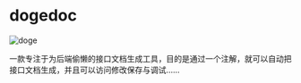 # dogedoc
![doge](https://user-images.githubusercontent.com/49148609/118646305-a0b3eb80-b812-11eb-9507-f8b829c05d4d.jpg)

一款专注于为后端偷懒的接口文档生成工具，目的是通过一个注解，就可以自动把接口文档生成，并且可以访问修改保存与调试……
